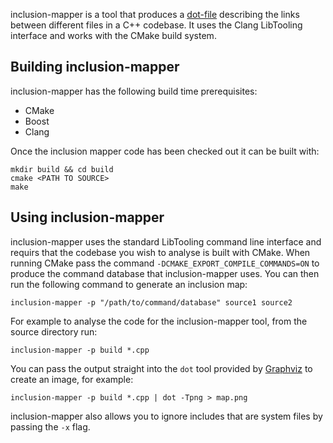 inclusion-mapper is a tool that produces a [dot-file][1] describing the links
between different files in a C++ codebase. It uses the Clang LibTooling
interface and works with the CMake build system.

Building inclusion-mapper
-------------------------

inclusion-mapper has the following build time prerequisites:

 *  CMake
 *  Boost
 *  Clang

Once the inclusion mapper code has been checked out it can be built with:

    mkdir build && cd build
    cmake <PATH TO SOURCE>
    make

Using inclusion-mapper
----------------------

inclusion-mapper uses the standard LibTooling command line interface and
requirs that the codebase you wish to analyse is built with CMake. When running
CMake pass the command `-DCMAKE_EXPORT_COMPILE_COMMANDS=ON` to produce the
command database that inclusion-mapper uses. You can then run the following
command to generate an inclusion map:

    inclusion-mapper -p "/path/to/command/database" source1 source2

For example to analyse the code for the inclusion-mapper tool, from the source
directory run:

    inclusion-mapper -p build *.cpp

You can pass the output straight into the `dot` tool provided by [Graphviz][2] to
create an image, for example:

    inclusion-mapper -p build *.cpp | dot -Tpng > map.png

inclusion-mapper also allows you to ignore includes that are system files by
passing the `-x` flag.

[1]: http://en.wikipedia.org/wiki/DOT_%28graph_description_language%29
[2]: http://www.graphviz.org/
